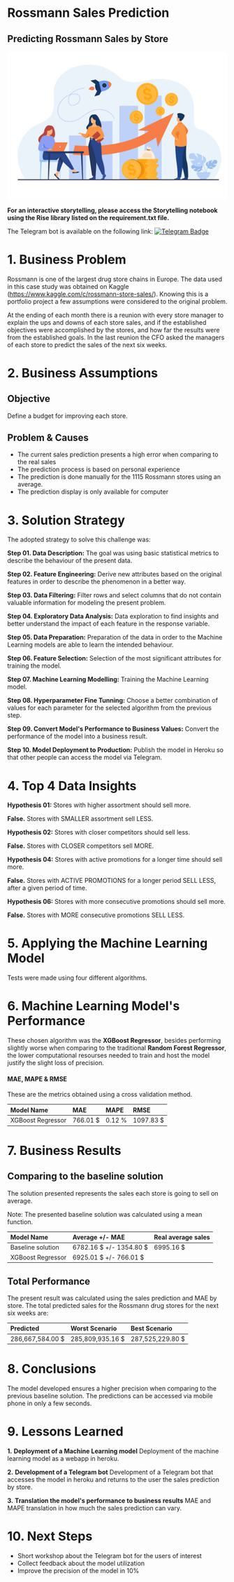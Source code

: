 # Rossmann Sales Prediction

## Predicting Rossmann Sales by Store

<p align='center'>
    <img src='img/img_banner.jpg'<
</p>

**For an interactive storytelling, please access the Storytelling notebook using the Rise library listed on the requirement.txt file.**

The Telegram bot is available on the following link: [![Telegram Badge](https://img.shields.io/badge/-Telegram-white?style=flat&logo=Telegram&logoColor=white)](https://t.me/predict_rossmann_bot)

# 1. Business Problem

Rossmann is one of the largest drug store chains in Europe. The data used in this case study was obtained on Kaggle (https://www.kaggle.com/c/rossmann-store-sales/). Knowing this is a portfolio project a few assumptions were considered to the original problem.

At the ending of each month there is a reunion with every store manager to explain the ups and downs of each store sales, and if the established objectives were accomplished by the stores, and how far the results were from the established goals.
In the last reunion the CFO asked the managers of each store to predict the sales of the next six weeks.

# 2. Business Assumptions

## Objective
Define a budget for improving each store.

## Problem & Causes
- The current sales prediction presents a high error when comparing to the real sales
- The prediction process is based on personal experience
- The prediction is done manually for the 1115 Rossmann stores using an average.
- The prediction display is only available for computer

# 3. Solution Strategy

The adopted strategy to solve this challenge was:

**Step 01. Data Description:** The goal was using basic statistical metrics to describe the behaviour of the present data.

**Step 02. Feature Engineering:** Derive new attributes based on the original features in order to describe the phenomenon in a better way.

**Step 03. Data Filtering:** Filter rows and select columns that do not contain valuable information for modeling the present problem.

**Step 04. Exploratory Data Analysis:** Data exploration to find insights and better understand the impact of each feature in the response variable.

**Step 05. Data Preparation:** Preparation of the data in order to the Machine Learning models are able to learn the intended behaviour.

**Step 06. Feature Selection:** Selection of the most significant attributes for training the model.

**Step 07. Machine Learning Modelling:** Training the Machine Learning model.

**Step 08. Hyperparameter Fine Tunning:** Choose a better combination of values for each parameter for the selected algorithm from the previous step.

**Step 09. Convert Model's Performance to Business Values:** Convert the performance of the model into a business result.

**Step 10. Model Deployment to Production:** Publish the model in Heroku so that other people can access the model via Telegram.


# 4. Top 4 Data Insights

**Hypothesis 01:** Stores with higher assortment should sell more.

**False.** Stores with SMALLER assortment sell LESS.

**Hypothesis 02:** Stores with closer competitors should sell less.

**False.** Stores with CLOSER competitors sell MORE.

**Hypothesis 04:** Stores with active promotions for a longer time should sell more.

**False.** Stores with ACTIVE PROMOTIONS for a longer period SELL LESS, after a given period of time.

**Hypothesis 06:** Stores with more consecutive promotions should sell more.

**False.** Stores with MORE consecutive promotions SELL LESS.

# 5. Applying the Machine Learning Model
Tests were made using four different algorithms.

# 6. Machine Learning Model's Performance
These chosen algorithm was the **XGBoost Regressor**, besides performing slightly worse when comparing to the traditional **Random Forest Regressor**, the lower computational resourses needed to train and host the model justify the slight loss of precision.

#### MAE, MAPE & RMSE

These are the metrics obtained using a cross validation method.

| Model Name        | MAE       | MAPE   | RMSE       |
|:------------------|:----------|:-------|:-----------|
| XGBoost Regressor | 766.01 \$ | 0.12 % | 1097.83 \$ |

# 7. Business Results

## Comparing to the baseline solution

The solution presented represents the sales each store is going to sell on average. 

Note: The presented baseline solution was calculated using a mean function.

| Model Name        | Average +/- MAE           | Real average sales |
|:------------------|:--------------------------|:-------------------|
| Baseline solution | 6782.16 \$ +/- 1354.80 \$ |     6995.16 \$     |
| XGBoost Regressor | 6925.01 \$ +/- 766.01  \$ |                    |

## Total Performance

The present result was calculated using the sales prediction and MAE by store. The total predicted sales for the Rossmann drug stores for the next six weeks are:

| Predicted         | Worst Scenario    | Best Scenario     |
|:------------------|:------------------|:------------------|
| 286,667,584.00 \$ | 285,809,935.16 \$ | 287,525,229.80 \$ |

# 8. Conclusions

The model developed ensures a higher precision when comparing to the previous baseline solution.
The predictions can be accessed via mobile phone in only a few seconds.

# 9. Lessons Learned
 
 **1.** **Deployment of a Machine Learning model** Deployment of the machine learning model as a webapp in heroku.

 **2.** **Development of a Telegram bot** Development of a Telegram bot that accesses the model in heroku and returns to the user the sales prediction by store.

 **3.** **Translation the model's performance to business results** MAE and MAPE translation in how much the sales prediction can vary.

# 10. Next Steps
- Short workshop about the Telegram bot for the users of interest
- Collect feedback about the model utilization
- Improve the precision of the model in 10%

